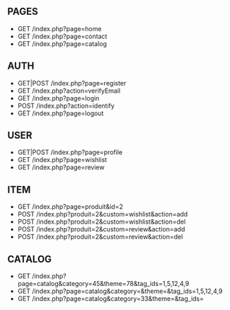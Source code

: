 
## PAGES

- GET /index.php?page=home
- GET /index.php?page=contact
- GET /index.php?page=catalog

## AUTH

- GET|POST /index.php?page=register
- GET /index.php?action=verifyEmail
- GET /index.php?page=login
- POST /index.php?action=identify
- GET /index.php?page=logout

## USER

- GET|POST /index.php?page=profile
- GET /index.php?page=wishlist
- GET /index.php?page=review

## ITEM

- GET /index.php?page=produit&id=2
- POST /index.php?produit=2&custom=wishlist&action=add
- POST /index.php?produit=2&custom=wishlist&action=del
- POST /index.php?produit=2&custom=review&action=add
- POST /index.php?produit=2&custom=review&action=del

## CATALOG

- GET /index.php?page=catalog&category=45&theme=78&tag_ids=1,5,12,4,9
- GET /index.php?page=catalog&category=&theme=&tag_ids=1,5,12,4,9
- GET /index.php?page=catalog&category=33&theme=&tag_ids=
